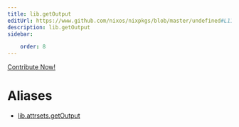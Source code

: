 ```yaml
---
title: lib.getOutput
editUrl: https://www.github.com/nixos/nixpkgs/blob/master/undefined#L1178C15
description: lib.getOutput
sidebar:

    order: 8
---
```


<a href="https://www.github.com/nixos/nixpkgs/blob/master/undefined#L1178C15">Contribute Now!</a>


# Aliases

- [lib.attrsets.getOutput](/nix-doc-comments/reference/lib/attrsets/lib-attrsets-getoutput)


